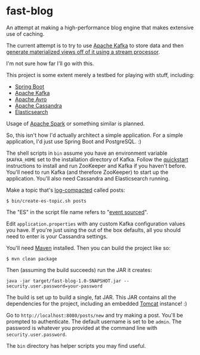 fast-blog
=========

An attempt at making a high-performance blog engine that makes extensive use of caching.

The current attempt is to try to use [Apache Kafka](http://kafka.apache.org/) to store data and then [generate materialized views off of it using a stream 
processor](http://blog.confluent.io/2015/03/04/turning-the-database-inside-out-with-apache-samza/).

I'm not sure how far I'll go with this.

This project is some extent merely a testbed for playing with stuff, including:

* [Spring Boot](http://projects.spring.io/spring-boot/)
* [Apache Kafka](http://kafka.apache.org/)
* [Apache Avro](https://avro.apache.org/)
* [Apache Cassandra](http://cassandra.apache.org/)
* [Elasticsearch](https://www.elastic.co/products/elasticsearch)

Usage of [Apache Spark](http://spark.apache.org) or something similar is planned.

So, this isn't how I'd actually architect a simple application. For a simple application, I'd just use Spring Boot and 
PostgreSQL. :)

The shell scripts in `bin` assume you have an environment variable `$KAFKA_HOME` set to the installation directory
of Kafka. Follow the 
[quickstart](http://kafka.apache.org/documentation.html#quickstart) instructions to install and run ZooKeeper and Kafka 
if you haven't before. You'll need to run Kafka (and therefore ZooKeeper) to start up the application. You'll also need 
Cassandra and Elasticsearch running.

Make a topic that's [log-compacted](https://cwiki.apache.org/confluence/display/KAFKA/Log+Compaction) called posts:

```
$ bin/create-es-topic.sh posts
```

The "ES" in the script file name refers to "[event sourced](http://martinfowler.com/eaaDev/EventSourcing.html)".

Edit `application.properties` with any custom Kafka configuration values you have.
If you're just using the out of the box defaults, all you should need to enter is your Cassandra settings.

You'll need [Maven](https://maven.apache.org/) installed. Then you can build the project like so:

```
$ mvn clean package
```

Then (assuming the build succeeds) run the JAR it creates:

```
java -jar target/fast-blog-1.0-SNAPSHOT.jar --security.user.password=your-password
```

The build is set up to build a single, fat JAR. This JAR contains all the dependencies for the project, including an 
embedded [Tomcat](http://tomcat.apache.org/) instance! :)

Go to `http://localhost:8080/posts/new` and try making a post. You'll be prompted to authenticate. The default
username is set to be `admin`. The password is whatever you provided at the
command line with `security.user.password`.

The `bin` directory has helper scripts you may find useful.